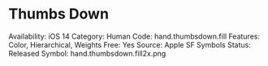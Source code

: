 # Thumbs Down

Availability: iOS 14
Category: Human
Code: hand.thumbsdown.fill
Features: Color, Hierarchical, Weights
Free: Yes
Source: Apple SF Symbols
Status: Released
Symbol: hand.thumbsdown.fill2x.png